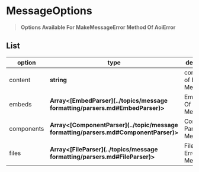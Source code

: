 # MessageOptions 
> **Options Available For MakeMessageError Method Of AoiError**
## List 
|option | type | description |
|-------|------|-------------|
|content|**string**|content part of Error Message|
|embeds|**Array\<[EmbedParser](../topics/message formatting/parsers.md#EmbedParser)\>**|Embeds Part Of Error Message|
|components|**Array\<[ComponentParser](../topic/message formatting/parsers.md#ComponentParser)\>**|Components Part Of Error Message|
|files|**Array\<[FileParser](../topics/message formatting/parsers.md#FileParser)\>**|File Part Of Error Message|
